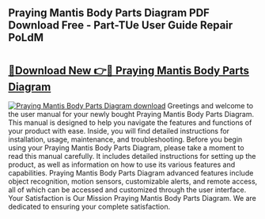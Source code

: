 ## Praying Mantis Body Parts Diagram PDF Download Free - Part-TUe User Guide Repair PoLdM

# <h2><a href="http://dfn9dti.blite.top/?on=Praying+Mantis+Body+Parts+Diagram">🔗Download New 👉🔴 Praying Mantis Body Parts Diagram</a></h2>

[![Praying Mantis Body Parts Diagram download](https://i.imgur.com/lujVjoI.png)](http://dfn9dti.blite.top/?on=Praying+Mantis+Body+Parts+Diagram)
Greetings and welcome to the user manual for your newly bought Praying Mantis Body Parts Diagram. This manual is designed to help you navigate the features and functions of your product with ease. Inside, you will find detailed instructions for installation, usage, maintenance, and troubleshooting. Before you begin using your Praying Mantis Body Parts Diagram, please take a moment to read this manual carefully. It includes detailed instructions for setting up the product, as well as information on how to use its various features and capabilities. Praying Mantis Body Parts Diagram advanced features include object recognition, motion sensors, customizable alerts, and remote access, all of which can be accessed and customized through the user interface. Your Satisfaction is Our Mission Praying Mantis Body Parts Diagram. We are dedicated to ensuring your complete satisfaction.
